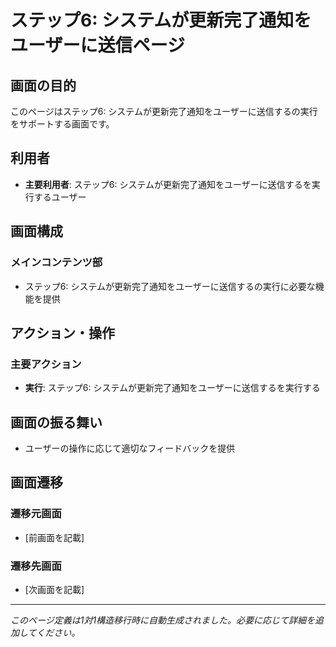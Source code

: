 # ステップ6: システムが更新完了通知をユーザーに送信ページ

## 画面の目的
このページはステップ6: システムが更新完了通知をユーザーに送信するの実行をサポートする画面です。

## 利用者
- **主要利用者**: ステップ6: システムが更新完了通知をユーザーに送信するを実行するユーザー

## 画面構成

### メインコンテンツ部
- ステップ6: システムが更新完了通知をユーザーに送信するの実行に必要な機能を提供

## アクション・操作

### 主要アクション
- **実行**: ステップ6: システムが更新完了通知をユーザーに送信するを実行する

## 画面の振る舞い
- ユーザーの操作に応じて適切なフィードバックを提供

## 画面遷移

### 遷移元画面
- [前画面を記載]

### 遷移先画面
- [次画面を記載]

---
*このページ定義は1対1構造移行時に自動生成されました。必要に応じて詳細を追加してください。*
